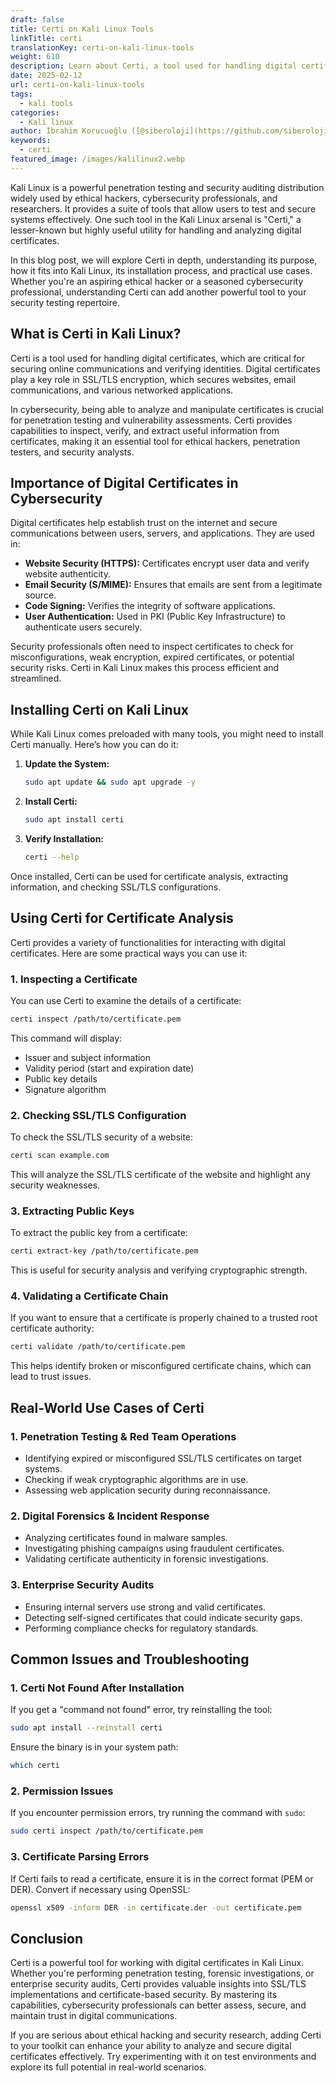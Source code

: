 ```yaml
---
draft: false
title: Certi on Kali Linux Tools
linkTitle: certi
translationKey: certi-on-kali-linux-tools
weight: 610
description: Learn about Certi, a tool used for handling digital certificates, and explore its features, installation, and practical use cases for security testing.
date: 2025-02-12
url: certi-on-kali-linux-tools
tags:
  - kali tools
categories:
  - Kali linux
author: İbrahim Korucuoğlu ([@siberoloji](https://github.com/siberoloji))
keywords: 
  - certi
featured_image: /images/kalilinux2.webp
---
```

Kali Linux is a powerful penetration testing and security auditing distribution widely used by ethical hackers, cybersecurity professionals, and researchers. It provides a suite of tools that allow users to test and secure systems effectively. One such tool in the Kali Linux arsenal is "Certi," a lesser-known but highly useful utility for handling and analyzing digital certificates.

In this blog post, we will explore Certi in depth, understanding its purpose, how it fits into Kali Linux, its installation process, and practical use cases. Whether you're an aspiring ethical hacker or a seasoned cybersecurity professional, understanding Certi can add another powerful tool to your security testing repertoire.

## What is Certi in Kali Linux?

Certi is a tool used for handling digital certificates, which are critical for securing online communications and verifying identities. Digital certificates play a key role in SSL/TLS encryption, which secures websites, email communications, and various networked applications.

In cybersecurity, being able to analyze and manipulate certificates is crucial for penetration testing and vulnerability assessments. Certi provides capabilities to inspect, verify, and extract useful information from certificates, making it an essential tool for ethical hackers, penetration testers, and security analysts.

## Importance of Digital Certificates in Cybersecurity

Digital certificates help establish trust on the internet and secure communications between users, servers, and applications. They are used in:

- **Website Security (HTTPS):** Certificates encrypt user data and verify website authenticity.
- **Email Security (S/MIME):** Ensures that emails are sent from a legitimate source.
- **Code Signing:** Verifies the integrity of software applications.
- **User Authentication:** Used in PKI (Public Key Infrastructure) to authenticate users securely.

Security professionals often need to inspect certificates to check for misconfigurations, weak encryption, expired certificates, or potential security risks. Certi in Kali Linux makes this process efficient and streamlined.

## Installing Certi on Kali Linux

While Kali Linux comes preloaded with many tools, you might need to install Certi manually. Here’s how you can do it:

1. **Update the System:**

   ```bash
   sudo apt update && sudo apt upgrade -y
   ```

2. **Install Certi:**

   ```bash
   sudo apt install certi
   ```

3. **Verify Installation:**

   ```bash
   certi --help
   ```

Once installed, Certi can be used for certificate analysis, extracting information, and checking SSL/TLS configurations.

## Using Certi for Certificate Analysis

Certi provides a variety of functionalities for interacting with digital certificates. Here are some practical ways you can use it:

### 1. Inspecting a Certificate

You can use Certi to examine the details of a certificate:

```bash
certi inspect /path/to/certificate.pem
```

This command will display:

- Issuer and subject information
- Validity period (start and expiration date)
- Public key details
- Signature algorithm

### 2. Checking SSL/TLS Configuration

To check the SSL/TLS security of a website:

```bash
certi scan example.com
```

This will analyze the SSL/TLS certificate of the website and highlight any security weaknesses.

### 3. Extracting Public Keys

To extract the public key from a certificate:

```bash
certi extract-key /path/to/certificate.pem
```

This is useful for security analysis and verifying cryptographic strength.

### 4. Validating a Certificate Chain

If you want to ensure that a certificate is properly chained to a trusted root certificate authority:

```bash
certi validate /path/to/certificate.pem
```

This helps identify broken or misconfigured certificate chains, which can lead to trust issues.

## Real-World Use Cases of Certi

### 1. **Penetration Testing & Red Team Operations**

- Identifying expired or misconfigured SSL/TLS certificates on target systems.
- Checking if weak cryptographic algorithms are in use.
- Assessing web application security during reconnaissance.

### 2. **Digital Forensics & Incident Response**

- Analyzing certificates found in malware samples.
- Investigating phishing campaigns using fraudulent certificates.
- Validating certificate authenticity in forensic investigations.

### 3. **Enterprise Security Audits**

- Ensuring internal servers use strong and valid certificates.
- Detecting self-signed certificates that could indicate security gaps.
- Performing compliance checks for regulatory standards.

## Common Issues and Troubleshooting

### 1. **Certi Not Found After Installation**

If you get a "command not found" error, try reinstalling the tool:

```bash
sudo apt install --reinstall certi
```

Ensure the binary is in your system path:

```bash
which certi
```

### 2. **Permission Issues**

If you encounter permission errors, try running the command with `sudo`:

```bash
sudo certi inspect /path/to/certificate.pem
```

### 3. **Certificate Parsing Errors**

If Certi fails to read a certificate, ensure it is in the correct format (PEM or DER). Convert if necessary using OpenSSL:

```bash
openssl x509 -inform DER -in certificate.der -out certificate.pem
```

## Conclusion

Certi is a powerful tool for working with digital certificates in Kali Linux. Whether you're performing penetration testing, forensic investigations, or enterprise security audits, Certi provides valuable insights into SSL/TLS implementations and certificate-based security. By mastering its capabilities, cybersecurity professionals can better assess, secure, and maintain trust in digital communications.

If you are serious about ethical hacking and security research, adding Certi to your toolkit can enhance your ability to analyze and secure digital certificates effectively. Try experimenting with it on test environments and explore its full potential in real-world scenarios.
